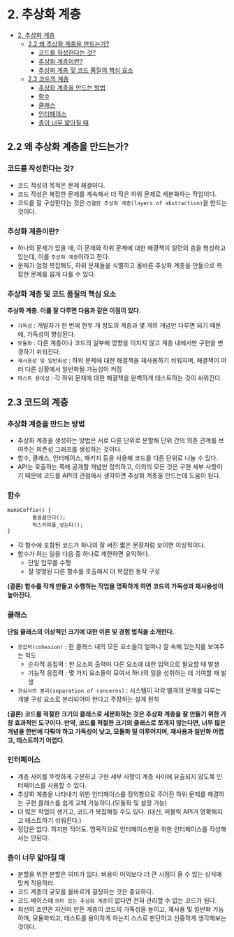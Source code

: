 # 2. 추상화 계층

<!-- TOC -->

* [2. 추상화 계층](#2-추상화-계층)
    * [2.2 왜 추상화 계층을 만드는가?](#22-왜-추상화-계층을-만드는가)
        * [코드를 작성한다는 것?](#코드를-작성한다는-것)
        * [추상화 계층이란?](#추상화-계층이란)
        * [추상화 계층 및 코드 품질의 핵심 요소](#추상화-계층-및-코드-품질의-핵심-요소)
    * [2.3 코드의 계층](#23-코드의-계층)
        * [추상화 계층을 만드는 방법](#추상화-계층을-만드는-방법)
        * [함수](#함수)
        * [클래스](#클래스)
        * [인터페이스](#인터페이스)
        * [층이 너무 얇아질 때](#층이-너무-얇아질-때)

<!-- TOC -->

## 2.2 왜 추상화 계층을 만드는가?

### 코드를 작성한다는 것?

- 코드 작성의 목적은 문제 해결이다.
- 코드 작성은 복잡한 문제를 계속해서 더 작은 하위 문제로 세분화하는 작업이다.
- 코드를 잘 구성한다는 것은 `간결한 추상화 계층(layers of abstraction)`을 만드는 것이다.

### 추상화 계층이란?

- 하나의 문제가 있을 때, 이 문제와 하위 문제에 대한 해결책이 일련의 층을 형성하고 있는데, 이를 `추상화 계층`이라고 한다.
- 문제가 엄청 복잡해도, 하위 문제들을 식별하고 올바른 추상화 계층을 만듦으로 복잡한 문제를 쉽게 다룰 수 있다.

### 추상화 계층 및 코드 품질의 핵심 요소

**추상화 계층. 이를 잘 다루면 다음과 같은 이점이 있다.**

- `가독성` : 개발자가 한 번에 한두 개 정도의 계층과 몇 개의 개념만 다루면 되기 때문에, 가독성이 향상된다.
- `모듈화` : 다른 계층이나 코드의 일부에 영향을 미치지 않고 계층 내에서만 구현을 변경하기 쉬워진다.
- `재사용성 및 일반화성` : 하위 문제에 대한 해결책을 재사용하기 쉬워지며, 해결책이 여러 다른 상황에서 일반화될 가능성이 커짐
- `테스트 용이성` : 각 하위 문제에 대한 해결책을 완벽하게 테스트하는 것이 쉬워진다.

## 2.3 코드의 계층

### 추상화 계층을 만드는 방법

- 추상화 계층을 생성하는 방법은 서로 다른 단위로 분할해 단위 간의 의존 관계를 보여주는 의존성 그래프를 생성하는 것이다.
- 함수, 클래스, 인터페이스, 패키지 등을 사용해 코드를 다른 단위로 나눌 수 있다.
- API는 호출하는 쪽에 공개할 개념만 정의하고, 이외의 모든 것은 구현 세부 사항이기 때문에 코드를 API의 관점에서 생각하면 추상화 계층을 만드는데 도움이 된다.

### 함수

```
makeCoffie() {
        물을끓인다();
        믹스커피를_넣는다();
}
```

- 각 함수에 포함된 코드가 하나의 잘 써진 짧은 문장처럼 보이면 이상적이다.
- 함수가 하는 일을 다음 중 하나로 제한하면 유익하다.
    - 단일 업무를 수행
    - 잘 명명된 다른 함수를 호출해서 더 복잡한 동작 구성

**(결론) 함수를 작게 만들고 수행하는 작업을 명확하게 하면 코드의 가독성과 재사용성이 높아진다.**

### 클래스

**단일 클래스의 이상적인 크기에 대한 이론 및 경험 법칙을 소개한다.**

- `응집력(cohesion)` : 한 클래스 내의 모든 요소들이 얼마나 잘 속해 있는지를 보여주는 척도
    - 순차적 응집력 : 한 요소의 출력이 다른 요소에 대한 입력으로 필요할 때 발생
    - 기능적 응집력 : 몇 가지 요소들이 모여서 하나의 일을 성취하는 데 기여할 때 발생
- `관심사의 분리(separation of concerns)` : 시스템이 각각 별개의 문제를 다루는 개별 구성 요소로 분리되어야 한다고 주장하는 설계 원칙

**(결론) 코드를 적절한 크기의 클래스로 세분화하는 것은 추상화 계층을 잘 만들기 위한 가장 효과적인 도구이다.
만약, 코드를 적절한 크기의 클래스로 쪼개지 않는다면, 너무 많은 개념을 한번에 다뤄야 하고
가독성이 낮고, 모듈화 덜 이루어지며, 재사용과 일반화 어렵고, 테스트하기 어렵다.**

### 인터페이스

- 계층 사이를 뚜렷하게 구분하고 구현 세부 사항이 계층 사이에 유출되지 않도록 인터페이스를 사용할 수 있다.
- 추상화 계층을 나타내기 위한 인터페이스를 정의함으로 주어진 하위 문제를 해결하는 구현 클래스를 쉽게 교체 가능하다.(모둘화 및 설정 가능)
- 더 많은 작업이 생기고, 코드가 복잡해질 수도 있다. (대신, 퍼블릭 API가 명확해지고 테스트하기 쉬워진다.)
- 정답은 없다. 하지만 적어도. 맹목적으로 인터페이스만을 위한 인터페이스를 작성해서는 안된다.

### 층이 너무 얇아질 때

- 분할을 위한 분할은 의미가 없다. 비용이 이익보다 더 큰 시점이 올 수 있는 상식에 맞게 적용하라.
- 코드 계층의 규모를 올바르게 결정하는 것은 중요하다.
- 코드 베이스에 `의미 있는 추상화 계층`이 없다면 전혀 관리할 수 없는 코드가 된다.
- 최선의 조언은 자신이 만든 계층이 코드의 가독성을 높이고, 재사용 및 일반화 가능하며, 모듈화되고, 테스트를 용이하게 하는지 스스로 판단하고 신중하게 생각해보는 것이다.